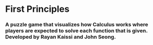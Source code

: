 # First Principles
### A puzzle game that visualizes how Calculus works where players are expected to solve each function that is given. Developed by Rayan Kaissi and John Seong. ###
